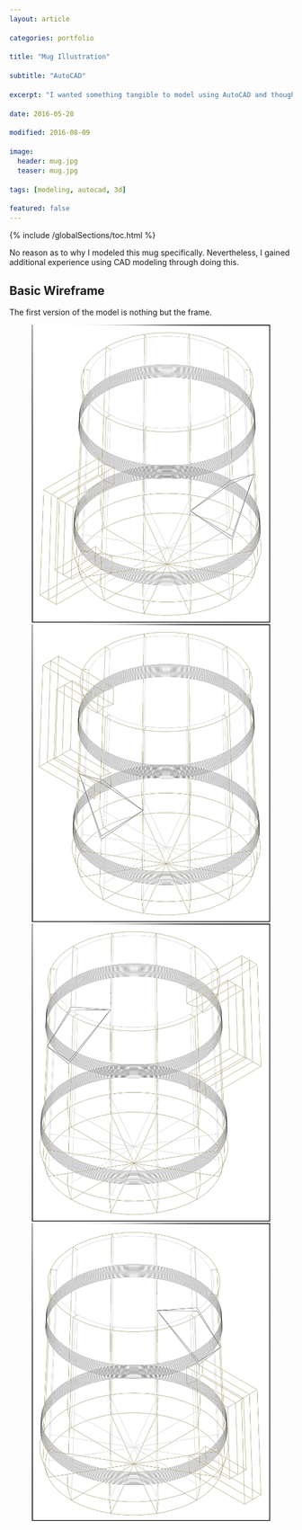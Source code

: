 ```yaml
---
layout: article

categories: portfolio

title: "Mug Illustration"

subtitle: "AutoCAD"

excerpt: "I wanted something tangible to model using AutoCAD and thought this was an ideal candidate."

date: 2016-05-28

modified: 2016-08-09

image: 
  header: mug.jpg
  teaser: mug.jpg

tags: [modeling, autocad, 3d]

featured: false
---
```

{% include /globalSections/toc.html %}

No reason as to why I modeled this mug specifically. Nevertheless, I gained additional experience using CAD modeling through doing this.

## Basic Wireframe
The first version of the model is nothing but the frame.

<figure class="half">
	<a href="/images/post-mug-illustration/Mug-ver1-1.jpg" title="Mug Illustration One"><img src="/images/post-mug-illustration/Mug-ver1-1.jpg" alt="Mug Illustration One" /></a>
    <a href="/images/post-mug-illustration/Mug-ver1-2.jpg" title="Mug Illustration One"><img src="/images/post-mug-illustration/Mug-ver1-2.jpg" alt="Mug Illustration One" /></a>
    <a href="/images/post-mug-illustration/Mug-ver1-3.jpg" title="Mug Illustration One"><img src="/images/post-mug-illustration/Mug-ver1-3.jpg" alt="Mug Illustration One" /></a>
    <a href="/images/post-mug-illustration/Mug-ver1-4.jpg" title="Mug Illustration One"><img src="/images/post-mug-illustration/Mug-ver1-4.jpg" alt="Mug Illustration One" /></a>
</figure>